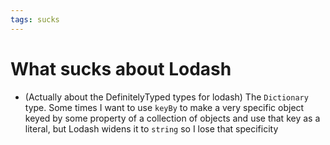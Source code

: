```yaml
---
tags: sucks
---
```


# What sucks about Lodash
* (Actually about the DefinitelyTyped types for lodash) The `Dictionary` type. Some times I want to use `keyBy` to make a very specific object keyed by some property of a collection of objects and use that key as a literal, but Lodash widens it to `string` so I lose that specificity
